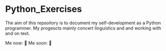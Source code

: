 # Python_Exercises 

The aim of this repsoitory is to document my self-development as a Python programmer. 
My progescts mainly concert linguistics and and working with and on text. 

Me now: 🌱
Me soon: 🌳 